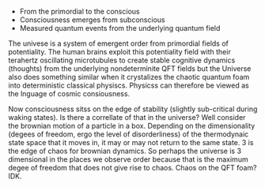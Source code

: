 - From the primordial to the conscious
- Consciousness emerges from subconscious
- Measured quantum events from the underlying quantum field

The univese is a system of emergent order from primordial fields of potentiality. The human brains exploit this potentiality field with their terahertz oscillating microtubules to create stable cognitive dynamics (thoughts) from the underlying nondeterminite QFT fields but the Universe also does something similar when it crystalizes the chaotic quantum foam into deterministic classical physiscs. Physicss can therefore be viewed as the lnguage of cosmic consiousness.

Now consciousness sitss on the edge of stability (slightly sub-critical during waking states). Is there a correllate of that in the universe? Well consider the brownian motion of a particle in a box. Depending on the dimensionality (degees of freedom, ergo the level of disorderliness) of the thermodynaic state space that it moves in, it may or may not return to the same state. 3 is the edge of chaos for brownian dynamics.  So perhaps the universe is 3 dimensional in the places we observe order because that is the maximum degee of freedom that does not give rise to chaos. Chaos on the QFT foam? IDK.